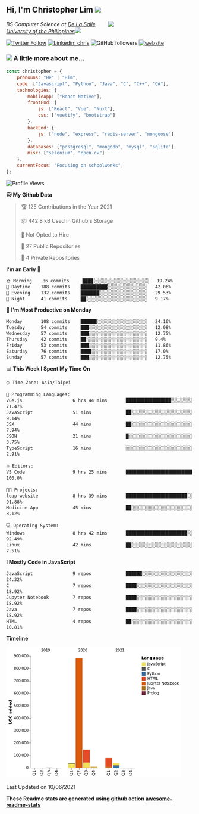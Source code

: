 <h2>Hi, I'm Christopher Lim <img src="https://media3.giphy.com/media/r3SVtaGUukD5V6UjzP/giphy.gif" width="50" /></h2>
<img align='right' src="https://media.giphy.com/media/M9gbBd9nbDrOTu1Mqx/giphy.gif" width="230">
<p><em>BS Computer Science at <a href="https://www.dlsu.edu.ph/">De La Salle University of the Philippines</a><img src="https://media.giphy.com/media/WUlplcMpOCEmTGBtBW/giphy.gif" width="30"> 
</em></p>

[![Twitter Follow](https://img.shields.io/twitter/follow/ClovesJL?label=Follow)](https://twitter.com/intent/follow?screen_name=ClovesJL)
[![Linkedin: chris](https://img.shields.io/badge/-chris-blue?style=flat-square&logo=Linkedin&logoColor=white&link=https://www.linkedin.com/in/christopher-lim-122831183/)](https://www.linkedin.com/in/christopher-lim-122831183/)
![GitHub followers](https://img.shields.io/github/followers/cc-visionary?label=Follow&style=social)
[![website](https://img.shields.io/badge/Website-46a2f1.svg?&style=flat-square&logo=Google-Chrome&logoColor=white&link=http://christopherlim.surge.sh/)](http://christopherlim.surge.sh/)

### <img src="https://media.giphy.com/media/VgCDAzcKvsR6OM0uWg/giphy.gif" width="50"> A little more about me...  

```javascript
const christopher = {
    pronouns: "He" | "Him",
    code: ["Javascript", "Python", "Java", "C", "C++", "C#"],
    technologies: {
        mobileApp: ["React Native"],
        frontEnd: {
            js: ["React", "Vue", "Nuxt"],
            css: ["vuetify", "bootstrap"]
        },
        backEnd: {
            js: ["node", "express", "redis-server", "mongoose"]
        },
        databases: ["postgresql", "mongodb", "mysql", "sqlite"],
        misc: ["selenium", "open-cv"]
    },
    currentFocus: "Focusing on schoolworks",
};
```

<!--START_SECTION:waka-->
![Profile Views](http://img.shields.io/badge/Profile%20Views-0-blue)

**🐱 My Github Data** 

> 🏆 125 Contributions in the Year 2021
 > 
> 📦 442.8 kB Used in Github's Storage 
 > 
> 🚫 Not Opted to Hire
 > 
> 📜 27 Public Repositories 
 > 
> 🔑 4 Private Repositories  
 > 
**I'm an Early 🐤** 

```text
🌞 Morning    86 commits     ████░░░░░░░░░░░░░░░░░░░░░   19.24% 
🌆 Daytime    188 commits    ██████████░░░░░░░░░░░░░░░   42.06% 
🌃 Evening    132 commits    ███████░░░░░░░░░░░░░░░░░░   29.53% 
🌙 Night      41 commits     ██░░░░░░░░░░░░░░░░░░░░░░░   9.17%

```
📅 **I'm Most Productive on Monday** 

```text
Monday       108 commits    ██████░░░░░░░░░░░░░░░░░░░   24.16% 
Tuesday      54 commits     ███░░░░░░░░░░░░░░░░░░░░░░   12.08% 
Wednesday    57 commits     ███░░░░░░░░░░░░░░░░░░░░░░   12.75% 
Thursday     42 commits     ██░░░░░░░░░░░░░░░░░░░░░░░   9.4% 
Friday       53 commits     ███░░░░░░░░░░░░░░░░░░░░░░   11.86% 
Saturday     76 commits     ████░░░░░░░░░░░░░░░░░░░░░   17.0% 
Sunday       57 commits     ███░░░░░░░░░░░░░░░░░░░░░░   12.75%

```


📊 **This Week I Spent My Time On** 

```text
⌚︎ Time Zone: Asia/Taipei

💬 Programming Languages: 
Vue.js                   6 hrs 44 mins       █████████████████░░░░░░░░   71.47% 
JavaScript               51 mins             ██░░░░░░░░░░░░░░░░░░░░░░░   9.14% 
JSX                      44 mins             ██░░░░░░░░░░░░░░░░░░░░░░░   7.94% 
JSON                     21 mins             █░░░░░░░░░░░░░░░░░░░░░░░░   3.75% 
TypeScript               16 mins             ░░░░░░░░░░░░░░░░░░░░░░░░░   2.91%

🔥 Editors: 
VS Code                  9 hrs 25 mins       █████████████████████████   100.0%

🐱‍💻 Projects: 
leap-website             8 hrs 39 mins       ███████████████████████░░   91.88% 
Medicine App             45 mins             ██░░░░░░░░░░░░░░░░░░░░░░░   8.12%

💻 Operating System: 
Windows                  8 hrs 42 mins       ███████████████████████░░   92.49% 
Linux                    42 mins             ██░░░░░░░░░░░░░░░░░░░░░░░   7.51%

```

**I Mostly Code in JavaScript** 

```text
JavaScript               9 repos             ██████░░░░░░░░░░░░░░░░░░░   24.32% 
C                        7 repos             ████░░░░░░░░░░░░░░░░░░░░░   18.92% 
Jupyter Notebook         7 repos             ████░░░░░░░░░░░░░░░░░░░░░   18.92% 
Java                     7 repos             ████░░░░░░░░░░░░░░░░░░░░░   18.92% 
HTML                     4 repos             ██░░░░░░░░░░░░░░░░░░░░░░░   10.81%

```


**Timeline**

![Chart not found](https://raw.githubusercontent.com/cc-visionary/cc-visionary/master/charts/bar_graph.png) 


 Last Updated on 10/06/2021
<!--END_SECTION:waka-->

**These Readme stats are generated using github action [awesome-readme-stats](https://github.com/anmol098/waka-readme-stats)**
